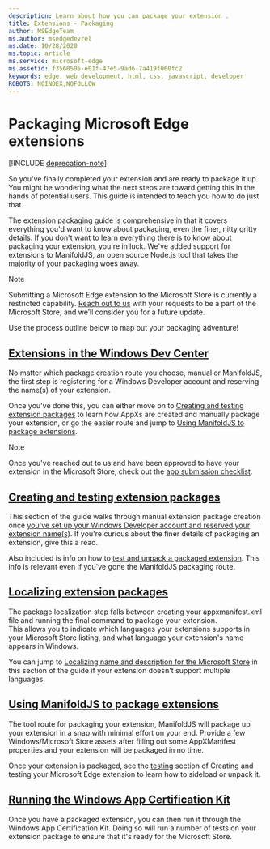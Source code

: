 ```yaml
---
description: Learn about how you can package your extension .
title: Extensions - Packaging
author: MSEdgeTeam
ms.author: msedgedevrel
ms.date: 10/28/2020
ms.topic: article
ms.service: microsoft-edge
ms.assetid: f3560505-e01f-47e5-9ad6-7a419f060fc2
keywords: edge, web development, html, css, javascript, developer
ROBOTS: NOINDEX,NOFOLLOW
---
```

# Packaging Microsoft Edge extensions  

[!INCLUDE [deprecation-note](../includes/deprecation-note.md)]  

So you've finally completed your extension and are ready to package it up. You might be wondering what the next steps are toward getting this in the hands of potential users. This guide is intended to teach you how to do just that.  

The extension packaging guide is comprehensive in that it covers everything you'd want to know about packaging, even the finer, nitty gritty details. If you don't want to learn everything there is to know about packaging your extension, you're in luck. We've added support for extensions to ManifoldJS, an open source Node.js tool that takes the majority of your packaging woes away.  

> [!NOTE]
> Submitting a Microsoft Edge extension to the Microsoft Store is currently a restricted capability. [Reach out to us](https://developer.microsoft.com/en-us/microsoft-edge/extensions/requests) with your requests to be a part of the Microsoft Store, and we’ll consider you for a future update.  

Use the process outline below to map out your packaging adventure!  

## [Extensions in the Windows Dev Center](./packaging/extensions-in-the-windows-dev-center.md)  

No matter which package creation route you choose, manual or ManifoldJS, the first step is registering for a Windows Developer account and reserving the name(s) of your extension.  

Once you've done this, you can either move on to [Creating and testing extension packages](./packaging/creating-and-testing-extension-packages.md) to learn how AppXs are created and manually package your extension, or go the easier route and jump to [Using ManifoldJS to package extensions](./packaging/using-ManifoldJS-to-package-extensions.md).  

> [!NOTE]
> Once you've reached out to us and have been approved to have your extension in the Microsoft Store, check out the [app submission checklist](https://docs.microsoft.com/windows/uwp/publish/app-submissions).  


## [Creating and testing extension packages](./packaging/creating-and-testing-extension-packages.md)  

This section of the guide walks through manual extension package creation once [you've set up your Windows Developer account and reserved your extension name(s)](./packaging/extensions-in-the-windows-Dev-Center.md). If you're curious about the finer details of packaging an extension, give this a read.  

Also included is info on how to [test and unpack a packaged extension](./packaging/creating-and-testing-extension-packages.md#testing-an-appx-package). This info is relevant even if you've gone the ManifoldJS packaging route.  

## [Localizing extension packages](./packaging/localizing-extension-packages.md)  

The package localization step falls between creating your appxmanifest.xml file and running the final command to package your extension.  
This allows you to indicate which languages your extensions supports in your Microsoft Store listing, and what language your extension's name appears in Windows.  

You can jump to [Localizing name and description for the Microsoft Store](./packaging/localizing-extension-packages.md#localizing-name-and-description-in-the-microsoft-store) in this section of the guide if your extension doesn't support multiple languages.  

## [Using ManifoldJS to package extensions](./packaging/using-ManifoldJS-to-package-extensions.md)  

The tool route for packaging your extension, ManifoldJS will package up your extension in a snap with minimal effort on your end. Provide a few Windows/Microsoft Store assets after filling out some AppXManifest properties and your extension will be packaged in no time.  

Once your extension is packaged, see the [testing](./packaging/creating-and-testing-extension-packages.md#testing-an-appx-package) section of Creating and testing your Microsoft Edge extension to learn how to sideload or unpack it.  

## [Running the Windows App Certification Kit](./packaging/running-the-windows-app-certification-kit.md)  

Once you have a packaged extension, you can then run it through the Windows App Certification Kit. Doing so will run a number of tests on your extension package to ensure that it's ready for the Microsoft Store.  
